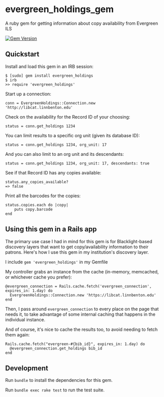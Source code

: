 # evergreen_holdings_gem
A ruby gem for getting information about copy availability from Evergreen ILS

[![Gem Version](https://badge.fury.io/rb/evergreen_holdings.svg)](https://badge.fury.io/rb/evergreen_holdings)

Quickstart
----------
Install and load this gem in an IRB session:

    $ [sudo] gem install evergreen_holdings
    $ irb
    >> require 'evergreen_holdings'

Start up a connection:

    conn = EvergreenHoldings::Connection.new 'http://libcat.linnbenton.edu'

Check on the availability for the Record ID of your choosing:

    status = conn.get_holdings 1234
    
You can limit results to a specific org unit (given its database ID):

    status = conn.get_holdings 1234, org_unit: 17

And you can also limit to an org unit and its descendants:

    status = conn.get_holdings 1234, org_unit: 17, descendants: true

See if that Record ID has any copies available:

    status.any_copies_available?
    => false

Print all the barcodes for the copies:

    status.copies.each do |copy|
        puts copy.barcode
    end

Using this gem in a Rails app
----------
The primary use case I had in mind for this gem is for Blacklight-based discovery layers that want to get
copy/availability information to their patrons.  Here's how I use this gem in my institution's discovery layer.

I include `gem 'evergreen_holdings'` in my Gemfile

My controller grabs an instance from the cache (in-memory, memcached, or whichever cache you prefer):

    @evergreen_connection = Rails.cache.fetch('evergreen_connection', expires_in: 1.day) do
      EvergreenHoldings::Connection.new 'https://libcat.linnbenton.edu'
    end

Then, I pass around `evergreen_connection` to every place on the page that needs it, to take advantage of some internal caching that happens in the individual instance.

And of course, it's nice to cache the results too, to avoid needing to fetch them again:

    Rails.cache.fetch("evergreen-#{bib_id}", expires_in: 1.day) do
      @evergreen_connection.get_holdings bib_id
    end

Development
-----------

Run `bundle` to install the dependencies for this gem.

Run `bundle exec rake test` to run the test suite.
